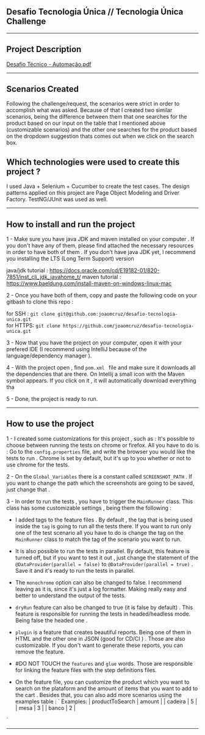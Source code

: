## Desafio Tecnologia Única // Tecnologia Única Challenge
***

## Project Description

[Desafio Técnico - Automação.pdf](https://github.com/joaomcruz/desafio-tecnologia-unica/files/11365599/Desafio.Tecnico.-.Automacao.pdf)

***
## Scenarios Created 

Following the challenge/request, the scenarios were strict in order to accomplish what was asked.
Because of that I created two similar scenarios, being the difference between them that one searches for the product based on our input on the table that I mentioned above (customizable scenarios) and the other one searches for the product based on the dropdown suggestion thats comes out when we click on the search box.

## Which technologies were used to create this project ?

I used Java + Selenium + Cucumber to create the test cases. 
The design patterns applied on this project are Page Object Modeling and Driver Factory.
TestNG/JUnit was used as well.

***

## How to install and run the project 

1 - Make sure you have java JDK and maven installed on your computer . If you don't have any of them, please find attached the necessary resources in order to have both of them . If you don't have java JDK yet, I recommend you installing the LTS (Long Term Support) version

java/jdk tutorial : https://docs.oracle.com/cd/E19182-01/820-7851/inst_cli_jdk_javahome_t/
maven tutorial : https://www.baeldung.com/install-maven-on-windows-linux-mac

2 - Once you have both of them, copy and paste the following code on your gitbash to clone this repo :

for SSH : `git clone git@github.com:joaomcruz/desafio-tecnologia-unica.git`  
for HTTPS: `git clone https://github.com/joaomcruz/desafio-tecnologia-unica.git`

3 - Now that you have the project on your computer, open it with your prefered IDE (I recommend using IntelliJ because of the language/dependency manager ).

4 - With the project open , find `pom.xml ` file and make sure it downloads all the dependencies that are there. On Intellij a small icon with the Maven symbol appears. If you click on it , it will automatically download everything tha

5 - Done, the project is ready to run.

***

## How to use the project

1 - I created some customizations for this project , such as : It's possible to choose between running the tests on chrome or firefox. All you have to do is : Go to the `config.properties` file, and write the browser you would like the tests to run . Chrome is set by default, but it's up to you whether or not to use chrome for the tests. 

2 - On the `Global_Variables` there is a constant called `SCREENSHOT_PATH` . If you want to change the path which the screenshots are going to be saved, just change that .

3 - In order to run the tests , you have to trigger the `MainRunner` class.
This class has some customizable settings , being them the following :

- I added tags to the feature files . By default , the tag that is being used inside the `tag` is going to run all the tests there. If you want to run only one of the test scenario all you have to do is change the tag on the `MainRunner` class to match the tag of the scenario you want to run.

- It is also possible to run the tests in parallel. By default, this feature is turned off, but if you want to test it out , just change the statement of the  `@DataProvider(parallel = false)` to `@DataProvider(parallel = true)` . Save it and it's ready to run the tests in parallel.

- The `monochrome` option can also be changed to false. I recommend leaving as it is, since it's just a log formatter. Making really easy and better to understand the output of the tests.

- `dryRun` feature can also be changed to true (it is false by default) . This feature is responsible for running the tests in headed/headless mode. Being false the headed one .

- `plugin` is a feature that creates beautiful reports. Being one of them in HTML and the other one in JSON (good for CD/CI ) . Those are also customizable. If you don't want to generate these reports, you can remove the feature.


- #DO NOT TOUCH the `features` and `glue` words. Those are responsible for linking the feature files with the step definitions files.

- On the feature file, you can customize the product which you want to search on the plataform and the amount of items that you want to add to the cart . Besides that, you can also add more scenarios using the examples table : 
`    Examples: 
      | productToSearch | amount |
      | cadeira          | 5     |
      | mesa            | 3      |
      | banco           | 2 |
     
`
*** 




